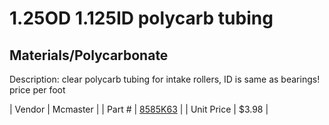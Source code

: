 # 1.25OD 1.125ID polycarb tubing
## Materials/Polycarbonate
Description: 	clear polycarb tubing for intake rollers, ID is same as bearings! price per foot 

| Vendor | Mcmaster | 
| Part # | [8585K63](http://www.mcmaster.com/) | 
| Unit Price | $3.98 | 
